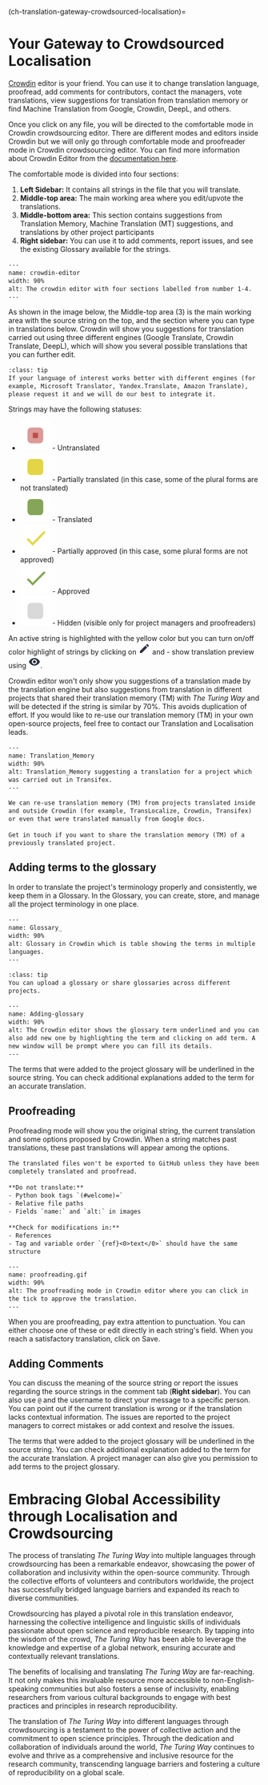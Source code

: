 (ch-translation-gateway-crowdsourced-localisation)=

# Your Gateway to Crowdsourced Localisation

[Crowdin](https://crowdin.com/) editor is your friend.
You can use it to change translation language, proofread, add comments for contributors, contact the managers, vote translations, view suggestions for translation from translation memory or find Machine Translation from Google, Crowdin, DeepL, and others.

Once you click on any file, you will be directed to the comfortable mode in Crowdin crowdsourcing editor. 
There are different modes and editors inside Crowdin but we will only go through comfortable mode and proofreader mode in Crowdin crowdsourcing editor.
You can find more information about Crowdin Editor from the [documentation here](https://support.crowdin.com/enterprise/getting-started-for-translators/).

The comfortable mode is divided into four sections:
1. **Left Sidebar:** It contains all strings in the file that you will translate.
2. **Middle-top area:** The main working area where you edit/upvote the translations.
3. **Middle-bottom area:** This section contains suggestions from Translation Memory, Machine Translation (MT) suggestions, and translations by other project participants
4. **Right sidebar:** You can use it to add comments, report issues, and see the existing Glossary available for the strings.


```{figure} ../../figures/crowdin-editor.*
---
name: crowdin-editor
width: 90%
alt: The crowdin editor with four sections labelled from number 1-4.
---
```  

As shown in the image below, the Middle-top area (3) is the main working area with the source string on the top, and the section where you can type in translations below. 
Crowdin will show you suggestions for translation carried out using three different engines (Google Translate, Crowdin Translate, DeepL), which will show you several possible translations that you can further edit.

```{admonition} Add Translation Engine
:class: tip
If your language of interest works better with different engines (for example, Microsoft Translator, Yandex.Translate, Amazon Translate), please request it and we will do our best to integrate it.  
```
Strings may have the following statuses:

- ![icons](../../figures/icons/untranslated_icon.png) - Untranslated
- ![icons](../../figures/icons/partially_translated_icon.png) - Partially translated (in this case, some of the plural forms are not translated)
- ![icons](../../figures/icons/translated_icon.png) - Translated
- ![icons](../../figures/icons/partially_approved_icon.png) - Partially approved (in this case, some plural forms are not approved)
- ![icons](../../figures/icons/approved_icon.png) - Approved
- ![icons](../../figures/icons/hidden_icon.png) - Hidden (visible only for project managers and proofreaders)

An active string is highlighted with the yellow color but you can turn on/off color highlight of strings by clicking on ![icons](../../figures/icons/preview_filter.png) and  - show translation preview using ![icons](../../figures/icons/eye.png).

Crowdin editor won't only show you suggestions of a translation made by the translation engine but also suggestions from translation in different projects that shared their translation memory (TM) with _The Turing Way_ and will be detected if the string is similar by 70%.
This avoids duplication of effort.
If you would like to re-use our translation memory (TM) in your own open-source projects, feel free to contact our Translation and Localisation leads.  

```{figure} ../../figures/translation-memory.*
---
name: Translation_Memory
width: 90%
alt: Translation_Memory suggesting a translation for a project which was carried out in Transifex.
---
```  

```{important}
We can re-use translation memory (TM) from projects translated inside and outside Crowdin (for example, TransLocalize, Crowdin, Transifex) or even that were translated manually from Google docs.

Get in touch if you want to share the translation memory (TM) of a previously translated project.
```

## Adding terms to the glossary

In order to translate the project's terminology properly and consistently, we keep them in a Glossary.
In the Glossary, you can create, store, and manage all the project terminology in one place.

```{figure} ../../figures/Glossary.*
---
name: Glossary_
width: 90%
alt: Glossary in Crowdin which is table showing the terms in multiple languages.
---
```  

```{admonition} Tip
:class: tip
You can upload a glossary or share glossaries across different projects.
```

```{figure} ../../figures/adding-glossary.*
---
name: Adding-glossary
width: 90%
alt: The Crowdin editor shows the glossary term underlined and you can also add new one by highlighting the term and clicking on add term. A new window will be prompt where you can fill its details.
---
```

The terms that were added to the project glossary will be underlined in the source string.
You can check additional explanations added to the term for an accurate translation.


## Proofreading

Proofreading mode will show you the original string, the current translation and some options proposed by Crowdin.
When a string matches past translations, these past translations will appear among the options.

```{warning}
The translated files won't be exported to GitHub unless they have been completely translated and proofread.

**Do not translate:**
- Python book tags `(#welcome)=`
- Relative file paths
- Fields `name:` and `alt:` in images

**Check for modifications in:**
- References
- Tag and variable order `{ref}<0>text</0>` should have the same structure
```

```{figure} ../../figures/proofreading.gif
---
name: proofreading.gif
width: 90%
alt: The proofreading mode in Crowdin editor where you can click in the tick to approve the translation.
---
```  

When you are proofreading, pay extra attention to punctuation. 
You can either choose one of these or edit directly in each string's field. 
When you reach a satisfactory translation, click on Save.


## Adding Comments

You can discuss the meaning of the source string or report the issues regarding the source strings in the comment tab (**Right sidebar**). 
You can also use `@` and the username to direct your message to a specific person. 
You can point out if the current translation is wrong or if the translation lacks contextual information.
The issues are reported to the project managers to correct mistakes or add context and resolve the issues.

The terms that were added to the project glossary will be underlined in the source string. 
You can check additional explanation added to the term for the accurate translation.
A project manager can also give you permission to add terms to the project glossary.

# Embracing Global Accessibility through Localisation and Crowdsourcing

The process of translating _The Turing Way_ into multiple languages through crowdsourcing has been a remarkable endeavor, showcasing the power of collaboration and inclusivity within the open-source community.
Through the collective efforts of volunteers and contributors worldwide, the project has successfully bridged language barriers and expanded its reach to diverse communities.

Crowdsourcing has played a pivotal role in this translation endeavor, harnessing the collective intelligence and linguistic skills of individuals passionate about open science and reproducible research. 
By tapping into the wisdom of the crowd, _The Turing Way_ has been able to leverage the knowledge and expertise of a global network, ensuring accurate and contextually relevant translations.

The benefits of localising and translating _The Turing Way_ are far-reaching.
It not only makes this invaluable resource more accessible to non-English-speaking communities but also fosters a sense of inclusivity, enabling researchers from various cultural backgrounds to engage with best practices and principles in research reproducibility.

The translation of _The Turing Way_ into different languages through crowdsourcing is a testament to the power of collective action and the commitment to open science principles. 
Through the dedication and collaboration of individuals around the world, _The Turing Way_ continues to evolve and thrive as a comprehensive and inclusive resource for the research community, transcending language barriers and fostering a culture of reproducibility on a global scale.